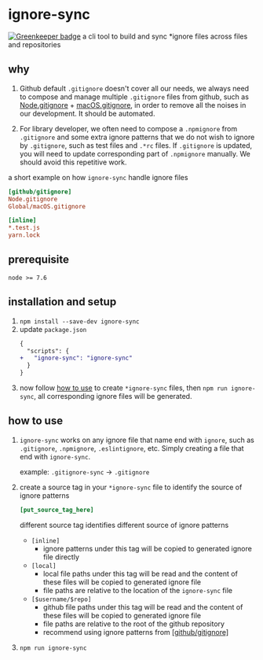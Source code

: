 # ignore-sync

[![Greenkeeper badge](https://badges.greenkeeper.io/foray1010/ignore-sync.svg)](https://greenkeeper.io/)
a cli tool to build and sync *ignore files across files and repositories

## why
1. Github default `.gitignore` doesn't cover all our needs, we always need to compose and manage multiple `.gitignore` files from github, such as [Node.gitignore](https://github.com/github/gitignore/blob/master/Node.gitignore) + [macOS.gitignore](https://github.com/github/gitignore/blob/master/Global/macOS.gitignore), in order to remove all the noises in our development. It should be automated.

2. For library developer, we often need to compose a `.npmignore` from `.gitignore` and some extra ignore patterns that we do not wish to ignore by `.gitignore`, such as test files and `.*rc` files. If `.gitignore` is updated, you will need to update corresponding part of `.npmignore` manually. We should avoid this repetitive work.

a short example on how `ignore-sync` handle ignore files
```ini
[github/gitignore]
Node.gitignore
Global/macOS.gitignore

[inline]
*.test.js
yarn.lock
```

## prerequisite
`node >= 7.6`

## installation and setup
1. `npm install --save-dev ignore-sync`
2. update `package.json`
    ```diff json
    {
      "scripts": {
    +   "ignore-sync": "ignore-sync"
      }
    }
    ```
3. now follow [how to use](#how-to-use) to create `*ignore-sync` files, then `npm run ignore-sync`, all corresponding ignore files will be generated.

## how to use
1. `ignore-sync` works on any ignore file that name end with `ignore`, such as `.gitignore`, `.npmignore`, `.eslintignore`, etc. Simply creating a file that end with `ignore-sync`.

    example: `.gitignore-sync` -> `.gitignore`

2. create a source tag in your `*ignore-sync` file to identify the source of ignore patterns

    ```ini
    [put_source_tag_here]
    ```

    different source tag identifies different source of ignore patterns

    - `[inline]`
      - ignore patterns under this tag will be copied to generated ignore file directly
    - `[local]`
      - local file paths under this tag will be read and the content of these files will be copied to generated ignore file
      - file paths are relative to the location of the `ignore-sync` file
    - `[$username/$repo]`
      - github file paths under this tag will be read and the content of these files will be copied to generated ignore file
      - file paths are relative to the root of the github repository
      - recommend using ignore patterns from [[github/gitignore]](https://github.com/github/gitignore)

3. `npm run ignore-sync`
